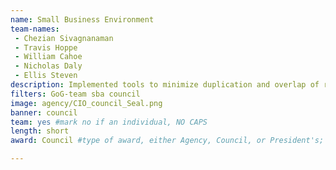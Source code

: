```yaml
---
name: Small Business Environment
team-names: 
 - Chezian Sivagnanaman
 - Travis Hoppe
 - William Cahoe
 - Nicholas Daly
 - Ellis Steven
description: Implemented tools to minimize duplication and overlap of research grants. This work will provide real-time notifications to participating organizations about proposal information determined to be the most valuable for sharing across participating organizations, reducing potential duplication and saving time.
filters: GoG-team sba council
image: agency/CIO_council_Seal.png
banner: council
team: yes #mark no if an individual, NO CAPS 
length: short
award: Council #type of award, either Agency, Council, or President's; this is case sensitive so make sure to match the options listed exactly. This section generates the format of the card

---
```

